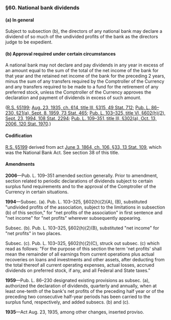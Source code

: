 ### §60. National bank dividends ###

[]()

#### (a) In general ####

Subject to subsection (b), the directors of any national bank may declare a dividend of so much of the undivided profits of the bank as the directors judge to be expedient.

[]()

#### (b) Approval required under certain circumstances ####

A national bank may not declare and pay dividends in any year in excess of an amount equal to the sum of the total of the net income of the bank for that year and the retained net income of the bank for the preceding 2 years, minus the sum of any transfers required by the Comptroller of the Currency and any transfers required to be made to a fund for the retirement of any preferred stock, unless the Comptroller of the Currency approves the declaration and payment of dividends in excess of such amount.

([R.S. §5199](/statviewer.htm?volume=rs&page=1005); [Aug. 23, 1935, ch. 614, title III, §315, 49 Stat. 712](/statviewer.htm?volume=49&page=712); [Pub. L. 86–230, §21(a), Sept. 8, 1959, 73 Stat. 465](/statviewer.htm?volume=73&page=465); [Pub. L. 103–325, title VI, §602(h)(2), Sept. 23, 1994, 108 Stat. 2294](/statviewer.htm?volume=108&page=2294); [Pub. L. 109–351, title III, §302(a), Oct. 13, 2006, 120 Stat. 1970](/statviewer.htm?volume=120&page=1970).)

#### Codification ####

[R.S. §5199](/statviewer.htm?volume=rs&page=1005) derived from act [June 3, 1864, ch. 106, §33, 13 Stat. 109](/statviewer.htm?volume=13&page=109), which was the National Bank Act. See section 38 of this title.

#### Amendments ####

**2006**—Pub. L. 109–351 amended section generally. Prior to amendment, section related to periodic declarations of dividends subject to certain surplus fund requirements and to the approval of the Comptroller of the Currency in certain situations.

**1994**—Subsec. (a). Pub. L. 103–325, §602(h)(2)(A), (B), substituted "undivided profits of the association, subject to the limitations in subsection (b) of this section," for "net profits of the association" in first sentence and "net income" for "net profits" wherever subsequently appearing.

Subsec. (b). Pub. L. 103–325, §602(h)(2)(B), substituted "net income" for "net profits" in two places.

Subsec. (c). Pub. L. 103–325, §602(h)(2)(C), struck out subsec. (c) which read as follows: "For the purpose of this section the term 'net profits' shall mean the remainder of all earnings from current operations plus actual recoveries on loans and investments and other assets, after deducting from the total thereof all current operating expenses, actual losses, accrued dividends on preferred stock, if any, and all Federal and State taxes."

**1959**—Pub. L. 86–230 designated existing provisions as subsec. (a), authorized the declaration of dividends, quarterly and annually, when at least one-tenth of the bank's net profits of the preceding half year or of the preceding two consecutive half-year periods has been carried to the surplus fund, respectively, and added subsecs. (b) and (c).

**1935**—Act Aug. 23, 1935, among other changes, inserted proviso.